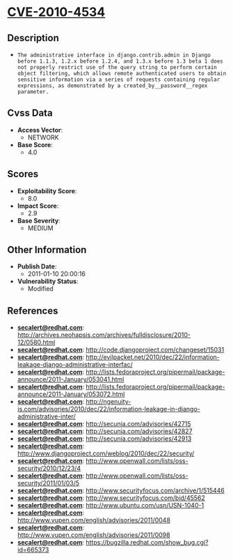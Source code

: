 
# [CVE-2010-4534](http://archives.neohapsis.com/archives/fulldisclosure/2010-12/0580.html)

## Description

- `The administrative interface in django.contrib.admin in Django before 1.1.3, 1.2.x before 1.2.4, and 1.3.x before 1.3 beta 1 does not properly restrict use of the query string to perform certain object filtering, which allows remote authenticated users to obtain sensitive information via a series of requests containing regular expressions, as demonstrated by a created_by__password__regex parameter.`

## Cvss Data

- **Access Vector**:
  - NETWORK
- **Base Score**:
  - 4.0

## Scores

- **Exploitability Score**:
  - 8.0
- **Impact Score**:
  - 2.9
- **Base Severity**:
  - MEDIUM

## Other Information

- **Publish Date**:
  - 2011-01-10 20:00:16
- **Vulnerability Status**:
  - Modified

## References

- **secalert@redhat.com**: http://archives.neohapsis.com/archives/fulldisclosure/2010-12/0580.html
- **secalert@redhat.com**: http://code.djangoproject.com/changeset/15031
- **secalert@redhat.com**: http://evilpacket.net/2010/dec/22/information-leakage-django-administrative-interfac/
- **secalert@redhat.com**: http://lists.fedoraproject.org/pipermail/package-announce/2011-January/053041.html
- **secalert@redhat.com**: http://lists.fedoraproject.org/pipermail/package-announce/2011-January/053072.html
- **secalert@redhat.com**: http://ngenuity-is.com/advisories/2010/dec/22/information-leakage-in-django-administrative-inter/
- **secalert@redhat.com**: http://secunia.com/advisories/42715
- **secalert@redhat.com**: http://secunia.com/advisories/42827
- **secalert@redhat.com**: http://secunia.com/advisories/42913
- **secalert@redhat.com**: http://www.djangoproject.com/weblog/2010/dec/22/security/
- **secalert@redhat.com**: http://www.openwall.com/lists/oss-security/2010/12/23/4
- **secalert@redhat.com**: http://www.openwall.com/lists/oss-security/2011/01/03/5
- **secalert@redhat.com**: http://www.securityfocus.com/archive/1/515446
- **secalert@redhat.com**: http://www.securityfocus.com/bid/45562
- **secalert@redhat.com**: http://www.ubuntu.com/usn/USN-1040-1
- **secalert@redhat.com**: http://www.vupen.com/english/advisories/2011/0048
- **secalert@redhat.com**: http://www.vupen.com/english/advisories/2011/0098
- **secalert@redhat.com**: https://bugzilla.redhat.com/show_bug.cgi?id=665373
